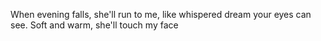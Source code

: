 When evening falls, she'll run to me, like whispered dream your eyes can see.
Soft and warm, she'll touch my face